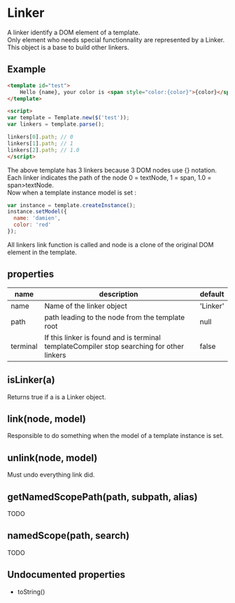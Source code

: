 Linker
=============

A linker identify a DOM element of a template.  
Only element who needs special functionnality are represented by a Linker.  
This object is a base to build other linkers.

## Example

```html
<template id="test">
    Hello {name}, your color is <span style="color:{color}">{color}</span>
</template>

<script>
var template = Template.new($('test'));
var linkers = template.parse();

linkers[0].path; // 0
linkers[1].path; // 1
linkers[2].path; // 1.0
</script>
```

The above template has 3 linkers because 3 DOM nodes use {} notation.  
Each linker indicates the path of the node 0 = textNode, 1 = span, 1.0 = span>textNode.  
Now when a template instance model is set :

```javascript
var instance = template.createInstance();
instance.setModel({
  name: 'damien',
  color: 'red'
});
```

All linkers link function is called and node is a clone of the original DOM element in the template.

## properties

name | description | default
---- | ----------- | ----------
name | Name of the linker object | 'Linker'
path | path leading to the node from the template root | null
terminal | If this linker is found and is terminal templateCompiler stop searching for other linkers | false

## isLinker(a)

Returns true if a is a Linker object.

## link(node, model)

Responsible to do something when the model of a template instance is set.

## unlink(node, model)

Must undo everything link did.

## getNamedScopePath(path, subpath, alias)

TODO

## namedScope(path, search)

TODO

## Undocumented properties

- toString()
